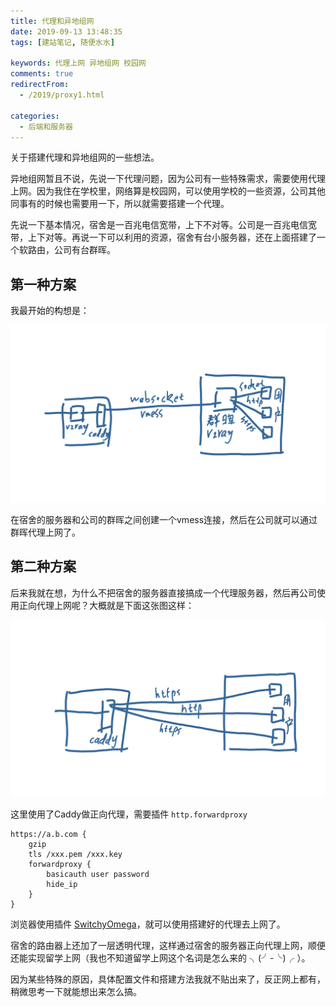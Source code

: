 ```yaml
---
title: 代理和异地组网
date: 2019-09-13 13:48:35
tags: [建站笔记, 随便水水]

keywords: 代理上网 异地组网 校园网
comments: true
redirectFrom:
  - /2019/proxy1.html

categories:
  - 后端和服务器
---
```


关于搭建代理和异地组网的一些想法。

<!-- more -->

异地组网暂且不说，先说一下代理问题，因为公司有一些特殊需求，需要使用代理上网。因为我住在学校里，网络算是校园网，可以使用学校的一些资源，公司其他同事有的时候也需要用一下，所以就需要搭建一个代理。

先说一下基本情况，宿舍是一百兆电信宽带，上下不对等。公司是一百兆电信宽带，上下对等。再说一下可以利用的资源，宿舍有台小服务器，还在上面搭建了一个软路由，公司有台群晖。

## 第一种方案

我最开始的构想是：

![v2ray通道](./img/20190911141506882_29873.png)


在宿舍的服务器和公司的群晖之间创建一个vmess连接，然后在公司就可以通过群晖代理上网了。

## 第二种方案

后来我就在想，为什么不把宿舍的服务器直接搞成一个代理服务器，然后再公司使用正向代理上网呢？大概就是下面这张图这样：

![https代理](./img/20190911143605977_29640.png)

这里使用了Caddy做正向代理，需要插件 `http.forwardproxy`

```
https://a.b.com {
    gzip
    tls /xxx.pem /xxx.key
    forwardproxy {
        basicauth user password
        hide_ip
    }
}
```

浏览器使用插件 [SwitchyOmega](https://chrome.google.com/webstore/detail/proxy-switchyomega/padekgcemlokbadohgkifijomclgjgif)，就可以使用搭建好的代理去上网了。

宿舍的路由器上还加了一层透明代理，这样通过宿舍的服务器正向代理上网，顺便还能实现留学上网（我也不知道留学上网这个名词是怎么来的 ╮(╯-╰)╭ ）。

因为某些特殊的原因，具体配置文件和搭建方法我就不贴出来了，反正网上都有，稍微思考一下就能想出来怎么搞。